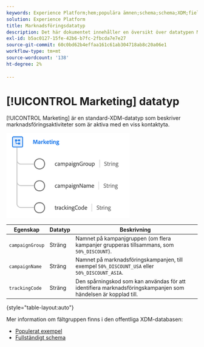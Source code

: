 ```yaml
---
keywords: Experience Platform;hem;populära ämnen;schema;schema;XDM;fields;schemas;scheman;device;data type;data type;
solution: Experience Platform
title: Marknadsföringsdatatyp
description: Det här dokumentet innehåller en översikt över datatypen Marketing XDM.
exl-id: b5ac0127-15fe-42b6-b7fc-2fbcda7e7e27
source-git-commit: 60c0bd62b4effaa161c61ab304718ab8c20a06e1
workflow-type: tm+mt
source-wordcount: '138'
ht-degree: 2%

---
```


# [!UICONTROL Marketing] datatyp

[!UICONTROL Marketing] är en standard-XDM-datatyp som beskriver marknadsföringsaktiviteter som är aktiva med en viss kontaktyta.

![](../images/data-types/marketing.png)

| Egenskap | Datatyp | Beskrivning |
| --- | --- | --- |
| `campaignGroup` | Sträng | Namnet på kampanjgruppen (om flera kampanjer grupperas tillsammans, som `50%_DISCOUNT`). |
| `campaignName` | Sträng | Namnet på marknadsföringskampanjen, till exempel `50%_DISCOUNT_USA` eller `50%_DISCOUNT_ASIA`. |
| `trackingCode` | Sträng | Den spårningskod som kan användas för att identifiera marknadsföringskampanjen som händelsen är kopplad till. |

{style=&quot;table-layout:auto&quot;}

Mer information om fältgruppen finns i den offentliga XDM-databasen:

* [Populerat exempel](https://github.com/adobe/xdm/blob/master/components/datatypes/marketing/marketing.example.1.json)
* [Fullständigt schema](https://github.com/adobe/xdm/blob/master/components/datatypes/marketing/marketing.schema.json)
